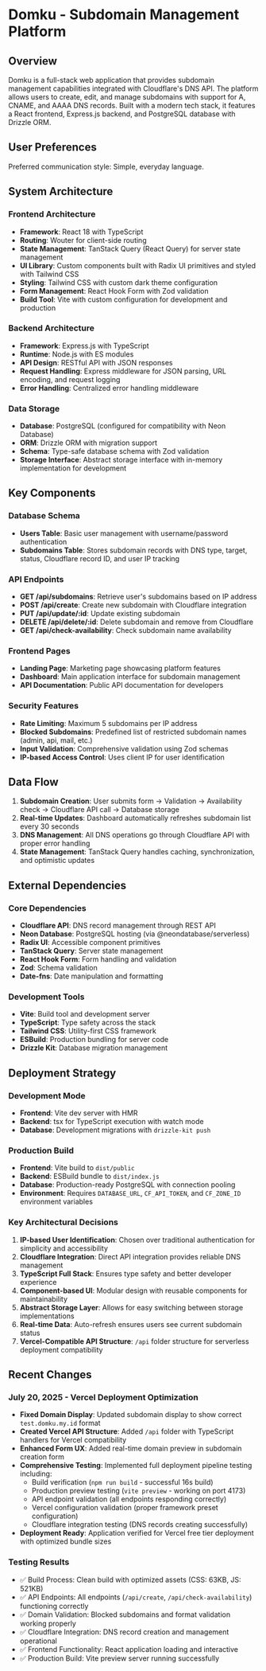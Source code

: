 # Domku - Subdomain Management Platform

## Overview

Domku is a full-stack web application that provides subdomain management capabilities integrated with Cloudflare's DNS API. The platform allows users to create, edit, and manage subdomains with support for A, CNAME, and AAAA DNS records. Built with a modern tech stack, it features a React frontend, Express.js backend, and PostgreSQL database with Drizzle ORM.

## User Preferences

Preferred communication style: Simple, everyday language.

## System Architecture

### Frontend Architecture
- **Framework**: React 18 with TypeScript
- **Routing**: Wouter for client-side routing
- **State Management**: TanStack Query (React Query) for server state management
- **UI Library**: Custom components built with Radix UI primitives and styled with Tailwind CSS
- **Styling**: Tailwind CSS with custom dark theme configuration
- **Form Management**: React Hook Form with Zod validation
- **Build Tool**: Vite with custom configuration for development and production

### Backend Architecture
- **Framework**: Express.js with TypeScript
- **Runtime**: Node.js with ES modules
- **API Design**: RESTful API with JSON responses
- **Request Handling**: Express middleware for JSON parsing, URL encoding, and request logging
- **Error Handling**: Centralized error handling middleware

### Data Storage
- **Database**: PostgreSQL (configured for compatibility with Neon Database)
- **ORM**: Drizzle ORM with migration support
- **Schema**: Type-safe database schema with Zod validation
- **Storage Interface**: Abstract storage interface with in-memory implementation for development

## Key Components

### Database Schema
- **Users Table**: Basic user management with username/password authentication
- **Subdomains Table**: Stores subdomain records with DNS type, target, status, Cloudflare record ID, and user IP tracking

### API Endpoints
- **GET /api/subdomains**: Retrieve user's subdomains based on IP address
- **POST /api/create**: Create new subdomain with Cloudflare integration
- **PUT /api/update/:id**: Update existing subdomain
- **DELETE /api/delete/:id**: Delete subdomain and remove from Cloudflare
- **GET /api/check-availability**: Check subdomain name availability

### Frontend Pages
- **Landing Page**: Marketing page showcasing platform features
- **Dashboard**: Main application interface for subdomain management
- **API Documentation**: Public API documentation for developers

### Security Features
- **Rate Limiting**: Maximum 5 subdomains per IP address
- **Blocked Subdomains**: Predefined list of restricted subdomain names (admin, api, mail, etc.)
- **Input Validation**: Comprehensive validation using Zod schemas
- **IP-based Access Control**: Uses client IP for user identification

## Data Flow

1. **Subdomain Creation**: User submits form → Validation → Availability check → Cloudflare API call → Database storage
2. **Real-time Updates**: Dashboard automatically refreshes subdomain list every 30 seconds
3. **DNS Management**: All DNS operations go through Cloudflare API with proper error handling
4. **State Management**: TanStack Query handles caching, synchronization, and optimistic updates

## External Dependencies

### Core Dependencies
- **Cloudflare API**: DNS record management through REST API
- **Neon Database**: PostgreSQL hosting (via @neondatabase/serverless)
- **Radix UI**: Accessible component primitives
- **TanStack Query**: Server state management
- **React Hook Form**: Form handling and validation
- **Zod**: Schema validation
- **Date-fns**: Date manipulation and formatting

### Development Tools
- **Vite**: Build tool and development server
- **TypeScript**: Type safety across the stack
- **Tailwind CSS**: Utility-first CSS framework
- **ESBuild**: Production bundling for server code
- **Drizzle Kit**: Database migration management

## Deployment Strategy

### Development Mode
- **Frontend**: Vite dev server with HMR
- **Backend**: tsx for TypeScript execution with watch mode
- **Database**: Development migrations with `drizzle-kit push`

### Production Build
- **Frontend**: Vite build to `dist/public`
- **Backend**: ESBuild bundle to `dist/index.js`
- **Database**: Production-ready PostgreSQL with connection pooling
- **Environment**: Requires `DATABASE_URL`, `CF_API_TOKEN`, and `CF_ZONE_ID` environment variables

### Key Architectural Decisions

1. **IP-based User Identification**: Chosen over traditional authentication for simplicity and accessibility
2. **Cloudflare Integration**: Direct API integration provides reliable DNS management
3. **TypeScript Full Stack**: Ensures type safety and better developer experience
4. **Component-based UI**: Modular design with reusable components for maintainability
5. **Abstract Storage Layer**: Allows for easy switching between storage implementations
6. **Real-time Data**: Auto-refresh ensures users see current subdomain status
7. **Vercel-Compatible API Structure**: `/api` folder structure for serverless deployment compatibility

## Recent Changes

### July 20, 2025 - Vercel Deployment Optimization
- **Fixed Domain Display**: Updated subdomain display to show correct `test.domku.my.id` format
- **Created Vercel API Structure**: Added `/api` folder with TypeScript handlers for Vercel compatibility
- **Enhanced Form UX**: Added real-time domain preview in subdomain creation form
- **Comprehensive Testing**: Implemented full deployment pipeline testing including:
  - Build verification (`npm run build` - successful 16s build)
  - Production preview testing (`vite preview` - working on port 4173)
  - API endpoint validation (all endpoints responding correctly)
  - Vercel configuration validation (proper framework preset configuration)
  - Cloudflare integration testing (DNS records creating successfully)
- **Deployment Ready**: Application verified for Vercel free tier deployment with optimized bundle sizes

### Testing Results
- ✅ Build Process: Clean build with optimized assets (CSS: 63KB, JS: 521KB)
- ✅ API Endpoints: All endpoints (`/api/create`, `/api/check-availability`) functioning correctly
- ✅ Domain Validation: Blocked subdomains and format validation working properly
- ✅ Cloudflare Integration: DNS record creation and management operational
- ✅ Frontend Functionality: React application loading and interactive
- ✅ Production Build: Vite preview server running successfully